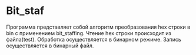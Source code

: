 # Bit_staf
Программа представляет собой алгоритм преобразования hex строки  в bin c применением bit_staffing. 
Чтение hex строки происходит из файла(test).
Обработка осуществляется в бинарном режиме.
Запись  осуществляется в бинарный файл.
